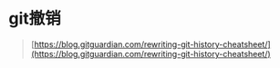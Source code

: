 # git撤销

> [https://blog.gitguardian.com/rewriting-git-history-cheatsheet/](https://blog.gitguardian.com/rewriting-git-history-cheatsheet/)

